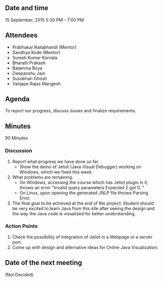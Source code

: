 ## Date and time
15 September, 2015
5:30 PM - 7:00 PM

## Attendees
- Prabhakar Rallabhandi (Mentor)
- Sandhya Kode (Mentor)
- Suresh Kumar Kornala
- Bharath Prakash
- Balamma Boya
- Deepanshu Jain
- Susobhan Ghosh
- Vanjape Rajas Mangesh

## Agenda
To report our progress, discuss issues and finalize requirements.

## Minutes
90 Minutes

### Discussion
1. Report what progress we have done so far.
	* Show the demo of Jeliot (Java Visual Debugger) working on Windows, which we fixed this week.
2. What problems are remaining.
	* On Windows, accessing the course which has Jeliot plugin in it, throws an error "Invalid query parameters Expected 2
	  got 0. "
	* On Linux, upon opening the generated JNLP file throws Parsing Error.
3. The final goal to be achieved at the end of the project: Student should be very excited to learn Java from this site after seeing the design and the way the Java code is visualized for better understanding.

### Action Points
1. Check the possibility of integration of Jeliot in a Webpage or a server port.
2. Come up with design and alternative ideas for Online Java Visualization.

## Date of the next meeting
(Not Decided)
